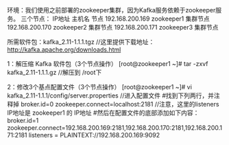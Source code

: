 环境：我们使用之前部署的zookeeper集群，因为Kafka服务依赖于zookeeper服务。
三个节点： IP地址		主机名			节点
	192.168.200.169		zookeeper1		集群节点
	192.168.200.170		zookeeper2		集群节点
	192.168.200.171		zookeeper3		集群节点

所需软件包：kafka_2.11-1.1.1.tgz						//这里提供下载地址：http://kafka.apache.org/downloads.html

1：解压缩 Kafka 软件包（3个节点操作）
[root@zookeeper1 ~]# tar -zxvf kafka_2.11-1.1.1.gz			//解压到 /root下

2：修改3个基点配置文件（3个节点操作）
[root@zookeeper1 ~]# vi kafka_2.11-1.1.1/config/server.properties	//进入配置文件
#找到下列两行，并注释掉
broker.id=0
zookeeper.connect=localhost:2181					//注意，这里的listeners IP地址是 zookeeper1 的 IP地址
#然后在配置文件的底部添加如下内容：					
broker.id=1
zookeeper.connect=192.168.200.169:2181,192.168.200.170:2181,192.168.200.171:2181
listeners = PLAINTEXT://192.168.200.169:9092
